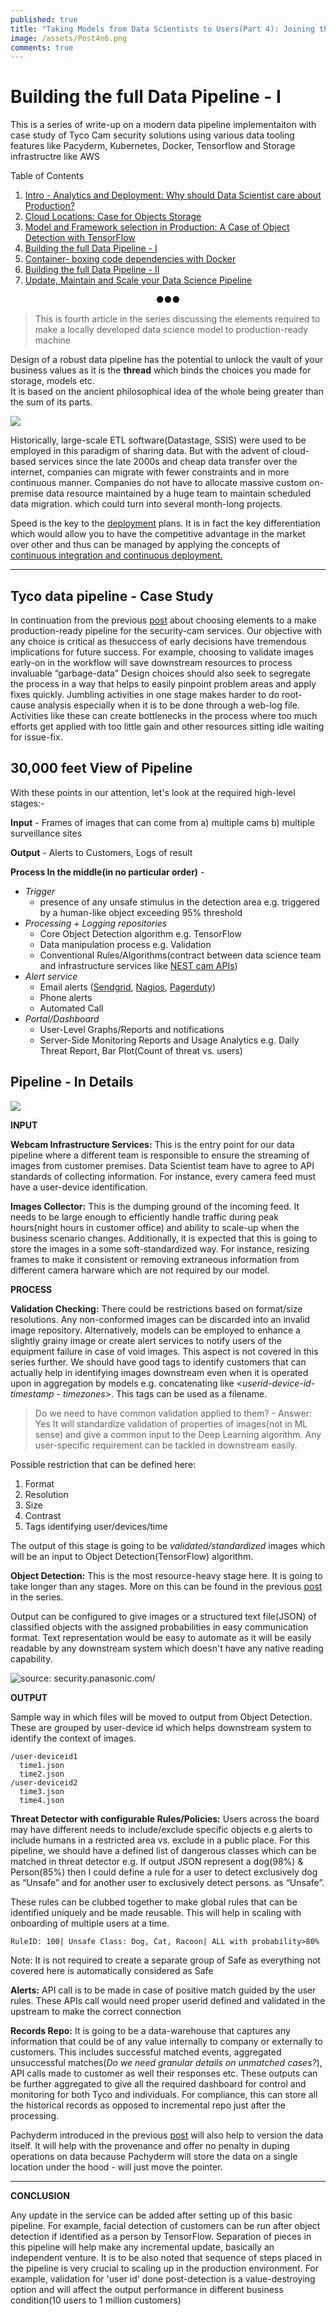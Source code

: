 ```yaml
---
published: true
title: "Taking Models from Data Scientists to Users(Part 4): Joining the Pipeline - I"
image: /assets/Post4n6.png
comments: true
---
```

# Building the full Data Pipeline - I 

This is a series of write-up on  a modern data pipeline implementaiton with case study of Tyco Cam security solutions using various data tooling features like Pacyderm, Kubernetes, Docker, Tensorflow and Storage infrastructre like AWS

Table of Contents
1. [Intro - Analytics and Deployment: Why should Data Scientist care about Production?](https://anuragsoni9.github.io/2017/10/09/01-Intro/)
2. [Cloud Locations: Case for Objects Storage](https://anuragsoni9.github.io/2017/10/16/02-storage/)
3. [Model and Framework selection in Production: A Case of Object Detection with TensorFlow](https://anuragsoni9.github.io/2017/10/23/03-Models/)
4. [Building the full Data Pipeline - I](https://anuragsoni9.github.io/2017/10/30/04-pipeline/)
5. [Container- boxing code dependencies with Docker](https://anuragsoni9.github.io/2017/11/06/05-containers/)
6. [Building the full Data Pipeline - II](https://anuragsoni9.github.io/2017/11/13/06-pipeline-contd/)
7. [Update, Maintain and Scale your Data Science Pipeline](https://anuragsoni9.github.io/2017/11/20/07-Update-Maintain-Scale/)
<center>&#9679;&#9679;&#9679;</center>


> This is fourth article in the series discussing the elements required to make a locally developed data science model to production-ready machine

Design of a robust data pipeline has the potential to unlock the vault of your business values as it is the **thread** which binds the choices you made for storage, models etc.  
It is based on the ancient philosophical idea of the whole being greater than the sum of its parts.

![](https://d2mxuefqeaa7sj.cloudfront.net/s_B2DC7116346CC15C461037A70D872546A7E2A15FEE170EE5EC24BD38C20C2064_1511223237679_design-gestalt.gif)

Historically, large-scale ETL software(Datastage, SSIS) were used to be employed in this paradigm of sharing data. But with the advent of cloud-based services since the late 2000s and cheap data transfer over the internet, companies can migrate with fewer constraints and in more continuous manner. Companies do not have to allocate massive custom on-premise data resource maintained by a huge team to maintain scheduled data migration. which could turn into several month-long projects.
 
Speed is the key to the [deployment](http://houseofbots.com/news-detail/1531-4-the-biggeest-risk-with-ai-is-not-moving-fast-enough-to-deploy-it-microsoft) plans. It is in fact the key differentiation which would allow you to have the competitive advantage in the market over other and thus can be managed by applying the concepts of [continuous integration and continuous deployment.](https://blog.assembla.com/assemblablog/tabid/12618/bid/92411/continuous-delivery-vs-continuous-deployment-vs-continuous-integration-wait-huh.aspx)

----------
## Tyco data pipeline - Case Study

In continuation from the previous [post](https://anuragsoni9.github.io/2017/10/23/03-Models/) about choosing elements to a make production-ready pipeline for the security-cam services.
 Our objective with any choice is critical as thesuccess of early decisions have tremendous implications for future success. For example, choosing to validate images early-on in the workflow will save downstream resources to process invaluable “garbage-data”
Design choices should also seek to segregate the process in a way that helps to easily pinpoint problem areas and apply fixes quickly. Jumbling activities in one stage makes harder to do root-cause analysis especially when it is to be done through a web-log file. Activities like these can create bottlenecks in the process where too much efforts get applied with too little gain  and other resources sitting idle waiting for issue-fix. 


## 30,000 feet View of Pipeline

With these points in our attention, let's look at the required high-level stages:-


  **Input** - Frames of images that can come from a) multiple cams b) multiple surveillance sites


  **Output** - Alerts to Customers, Logs of result
  
  **Process In the middle(in no particular order)** - 
  - *Trigger* 
    - presence of any unsafe stimulus in the detection area
      e.g. triggered by a human-like object exceeding 95% threshold 
  - *Processing + Logging repositories*
    - Core Object Detection algorithm
      e.g. TensorFlow
    - Data manipulation process
      e.g.  Validation
    - Conventional Rules/Algorithms(contract between data science team and infrastructure services like [NEST cam APIs](https://developers.nest.com/))
  - *Alert service* 
    - Email alerts ([Sendgrid](https://sendgrid.com/), [Nagios](https://www.nagios.org/), [Pagerduty](https://www.pagerduty.com/))
    - Phone alerts
    - Automated Call
  - *Portal/Dashboard*
    - User-Level Graphs/Reports and notifications
    - Server-Side Monitoring Reports and Usage Analytics
      e.g. Daily Threat Report, Bar Plot(Count of threat vs. users)


## Pipeline - In Details


![](/assets/pipeline.svg)


**INPUT**

**Webcam Infrastructure Services:**
This is the entry point for our data pipeline where a different team is responsible to ensure the streaming of images from customer premises. Data Scientist team have to agree to API standards of collecting information. For instance, every camera feed must have a user-device identification. 

**Images Collector:**
This is the dumping ground of the incoming feed.  It needs to be large enough to efficiently handle traffic during peak hours(night hours in customer office) and ability to scale-up when the business scenario changes. Additionally, it is expected that this is going to store the images in a some soft-standardized way. For instance, resizing frames to make it consistent or removing extraneous information from different camera harware which are not required by our model.

**PROCESS**

**Validation Checking:** 
There could be restrictions based on format/size resolutions.  Any non-conformed images can be discarded into an invalid image repository. Alternatively, models can be employed to enhance a slightly grainy image or create alert services to notify users of the equipment failure in case of void images. This aspect is not covered in this series further.
We should have good tags to identify customers that can actually help in identifying images downstream even when it is operated upon in aggregation by models e.g. concatenating like <*userid-device-id- timestamp - timezones*>. This tags can be used as a filename. 

> Do we need to have common validation applied to them? - Answer: Yes
> It will standardize validation of properties of images(not in ML sense) and give a common input to the Deep Learning algorithm. Any user-specific requirement can be tackled in downstream easily.

Possible restriction that can be defined here:
  1. Format
  2. Resolution
  3. Size
  4. Contrast
  5. Tags identifying user/devices/time
   
The output of this stage is going to be *validated/standardized* images which will be an input to Object Detection(TensorFlow) algorithm. 

**Object Detection:** 
This is the most resource-heavy stage here. It is going to take longer than any stages. 
More on this can be found in the previous [post](https://anuragsoni9.github.io/2017/10/23/03-Models/) in the series.

Output can be configured to give images or a structured text file(JSON) of classified objects with the assigned probabilities in easy communication format. Text representation would be easy to automate as it will be easily readable by any downstream system which doesn't have any native reading capability.

![source: security.panasonic.com/](https://d2mxuefqeaa7sj.cloudfront.net/s_B2DC7116346CC15C461037A70D872546A7E2A15FEE170EE5EC24BD38C20C2064_1511213071246_534__aW50cnVkZXI..png)


**OUTPUT**

Sample way in which files will be moved to output from Object Detection. These are grouped by user-device id which helps downstream system to identify the context of images.

    /user-deviceid1
      time1.json
      time2.json
    /user-deviceid2
      time3.json
      time4.json

**Threat Detector with configurable Rules/Policies:**
Users across the board may have different needs to include/exclude specific objects e.g alerts to include humans in a restricted area vs. exclude in a public place. For this pipeline, we should have a defined list of dangerous classes which can be matched in threat detector 
e.g. If output JSON represent  a dog(98%) & Person(85%) then I  could define a rule for a user to detect exclusively dog as “Unsafe”  and for another user to exclusively detect persons. as “Unsafe”.

These rules can be clubbed together to make global rules that can be identified uniquely and be made reusable. This will help in scaling with onboarding of multiple users at a time. 

    RuleID: 100| Unsafe Class: Dog, Cat, Racoon| ALL with probability>80%

Note: It is not required to create a separate group of Safe as everything  not covered here is automatically considered as Safe 

**Alerts:**
API call is to be made in case of positive match guided by the user rules. These APIs call would need proper userid defined  and validated in the upstream to make the correct connection

**Records Repo:**
It is going to be a data-warehouse that captures any information that could be of any value internally to company or externally to customers. This includes successful matched events,  aggregated unsuccessful matches(*Do we need granular details on unmatched cases?*), API calls made to customer as well their responses  etc. 
These outputs can be further aggregated to give all the required dashboard for control and monitoring for both Tyco and individuals. For compliance, this can store all the historical records as opposed to incremental repo just after the processing. 

Pachyderm introduced in the previous  [post](https://anuragsoni9.github.io/2017/10/16/02-storage/) will also help to version the data itself.  It will help with the provenance and offer no penalty in duping operations on data because Pachyderm will store the data on a single location under the hood - will just move the pointer.


----------
**CONCLUSION**

Any update in the service can be added after setting up of this basic pipeline. For example, facial detection of customers can be run after object detection if identified as a person by TensorFlow. Separation of pieces in this pipeline will help make any incremental update, basically an independent venture.
It is to be also noted that sequence of steps placed in the pipeline is very crucial to scaling up in the production environment. For example, validation for 'user id' done post-detection is a value-destroying option and will affect the output performance in different business condition(10 users to 1 million customers)

